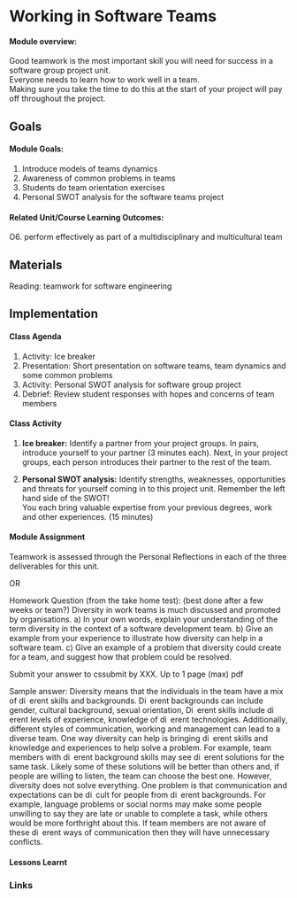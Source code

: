 # Working in Software Teams

#### Module overview:
Good teamwork is the most important skill you will need for success in a software group project unit.  
Everyone needs to learn how to work well in a team.  
Making sure you take the time to do this at the start of your project will pay off throughout the project.

## Goals
#### Module Goals:
1. Introduce models of teams dynamics
2. Awareness of common problems in teams
3. Students do team orientation exercises
4. Personal SWOT analysis for the software teams project

#### Related Unit/Course Learning Outcomes:
O6. perform effectively as part of a multidisciplinary and multicultural team

## Materials
Reading: teamwork for software engineering

## Implementation

#### Class Agenda
1. Activity: Ice breaker
2. Presentation: Short presentation on software teams, team dynamics and some common problems
3. Activity: Personal SWOT analysis for software group project
4. Debrief: Review student responses with hopes and concerns of team members

#### Class Activity

1. **Ice breaker:**  Identify a partner from your project groups.
In pairs, introduce yourself to your partner (3 minutes each).
Next, in your project groups, each person introduces their partner to the rest of the team.

3. **Personal SWOT analysis:** 
Identify strengths, weaknesses, opportunities and threats for yourself coming in to this project unit. 
Remember the left hand side of the SWOT!  
You each bring valuable expertise from your previous degrees, work and other experiences. (15 minutes)



#### Module Assignment
Teamwork is assessed through the Personal Reflections in each of the three deliverables for this unit.

OR 

Homework Question (from the take home test): (best done after a few weeks or team?)
Diversity in work teams is much discussed and promoted by organisations.
a) In your own words, explain your understanding of the term diversity in
the context of a software development team.
b) Give an example from your experience to illustrate how diversity can
help in a software team.
c) Give an example of a problem that diversity could create for a team,
and suggest how that problem could be resolved.

Submit your answer to cssubmit by XXX.  Up to 1 page (max) pdf

Sample answer:
Diversity means that the individuals in the team have
a mix of di erent skills and backgrounds. Di erent backgrounds can
include gender, cultural background, sexual orientation, Di erent skills
include di erent levels of experience, knowledge of di erent technologies.
Additionally, different styles of communication, working and management
can lead to a diverse team.
One way diversity can help is bringing di erent skills and knowledge
and experiences to help solve a problem. For example, team members
with di erent background skills may see di erent solutions for the same
task. Likely some of these solutions will be better than others and, if
people are willing to listen, the team can choose the best one.
However, diversity does not solve everything. One problem is that
communication and expectations can be di cult for people from di erent
backgrounds. For example, language problems or social norms may make
some people unwilling to say they are late or unable to complete a task,
while others would be more forthright about this. If team members are
not aware of these di erent ways of communication then they will have
unnecessary conflicts.

#### Lessons Learnt

### Links
